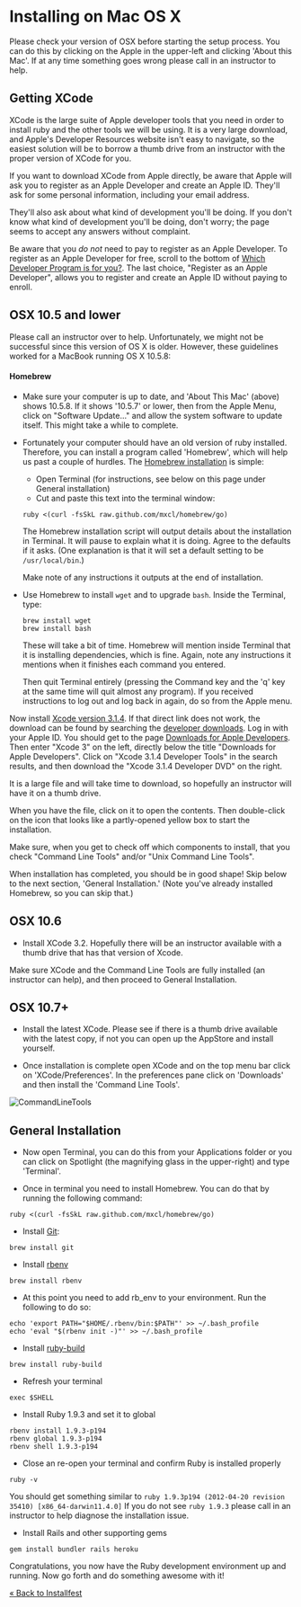 # Installing on Mac OS X

Please check your version of OSX before starting the setup process. You
can do this by clicking on the Apple in the upper-left and clicking
'About this Mac'. If at any time something goes wrong please call in an
instructor to help.

## Getting XCode

XCode is the large suite of Apple developer tools that you need in order to
install ruby and the other tools we will be using.  It is a very large download,
and Apple's Developer Resources website isn't easy to navigate, so the
easiest solution will be to borrow a thumb drive from an instructor with the
proper version of XCode for you.

If you want to download XCode from Apple directly, be aware that Apple will
ask you to register as an Apple Developer and create an Apple ID.  They'll
ask for some personal information, including your email address.

They'll also ask about what kind of development you'll be doing.  If you don't
know what kind of development you'll be doing, don't worry; the page seems to
accept any answers without complaint.

Be aware that you *do not* need to pay to register as an Apple Developer.
To register as an Apple Developer for free, scroll to the bottom of
[Which Developer Program is for you?](https://developer.apple.com/programs/which-program/).
The last choice, "Register as an Apple Developer", allows you to register and
create an Apple ID without paying to enroll.


## OSX 10.5 and lower

Please call an instructor over to help. Unfortunately, we might not be
successful since this version of OS X is older.  However, these guidelines
worked for a MacBook running OS X 10.5.8:

#### Homebrew

* Make sure your computer is up to date, and 'About This Mac' (above)
shows 10.5.8.  If it shows '10.5.7' or lower, then from the Apple Menu, click on
"Software Update..." and allow the system software to update itself.  This might
take a while to complete.

* Fortunately your computer should have an old version of ruby installed.
Therefore, you can install a program called 'Homebrew', which will help us past
a couple of hurdles.  The [Homebrew installation](http://mxcl.github.com/homebrew/)
is simple:

    - Open Terminal (for instructions, see below on this page under General installation)
    - Cut and paste this text into the terminal window:

    ```text
    ruby <(curl -fsSkL raw.github.com/mxcl/homebrew/go)
    ```

    The Homebrew installation script will output details about the installation
    in Terminal.  It will pause to explain what it is doing.  Agree to
    the defaults if it asks.  (One explanation is that it will set a default
    setting to be `/usr/local/bin`.)

    Make note of any instructions it outputs at the end of installation.

* Use Homebrew to install `wget` and to upgrade `bash`.  Inside the Terminal,
type:

    ```text
    brew install wget
    brew install bash
    ```

    These will take a bit of time.  Homebrew will mention inside Terminal that
    it is installing dependencies, which is fine.  Again, note any instructions
    it mentions when it finishes each command you entered.

    Then quit Terminal entirely (pressing the Command key and the 'q' key at the
    same time will quit almost any program).  If you received instructions to
    log out and log back in again, do so from the Apple menu.


Now install [Xcode version 3.1.4](http://adcdownload.apple.com/Developer_Tools/xcode_3.1.4_developer_tools/xcode314_2809_developerdvd.dmg).
If that direct link does not work, the download can be found by searching the
[developer downloads](https://developer.apple.com/downloads).  Log in with
your Apple ID.  You should get to the page [Downloads for Apple Developers](https://developer.apple.com/downloads/index.action).
Then enter "Xcode 3" on the left, directly below the title "Downloads for Apple
Developers".  Click on "Xcode 3.1.4 Developer Tools" in the search results, and
then download the "Xcode 3.1.4 Developer DVD" on the right.

It is a large file and will take time to download, so hopefully an instructor
will have it on a thumb drive.

When you have the file, click on it to open the contents.  Then double-click on
the icon that looks like a partly-opened yellow box to start the installation.

Make sure, when you get to check off which components to install, that you check
"Command Line Tools" and/or "Unix Command Line Tools".

When installation has completed, you should be in good shape!  Skip below to the
next section, 'General Installation.'  (Note you've already installed Homebrew,
so you can skip that.)


## OSX 10.6

* Install XCode 3.2.  Hopefully there will be an instructor available
with a thumb drive that has that version of Xcode.

Make sure XCode and the Command Line Tools are fully installed
(an instructor can help), and then proceed to General Installation.

## OSX 10.7+

* Install the latest XCode. Please see if there is a thumb drive
available with the latest copy, if not you can open up the AppStore
and install yourself.

* Once installation is complete open XCode and on the top menu bar
click on 'XCode/Preferences'. In the preferences pane click on
'Downloads' and then install the 'Command Line Tools'.

![CommandLineTools](/images/installfest/osx-commandline.png)

## General Installation

* Now open Terminal, you can do this from your Applications folder or
you can click on Spotlight (the magnifying glass in the upper-right)
and type 'Terminal'.

* Once in terminal you need to install Homebrew. You can do that by
running the following command:

```text
ruby <(curl -fsSkL raw.github.com/mxcl/homebrew/go)
```

* Install [Git](http://git-scm.org):

```text
brew install git
```

* Install [rbenv](https://github.com/sstephenson/rbenv)

```text
brew install rbenv
```

* At this point you need to add rb_env to your environment. Run the
following to do so:

```text
echo 'export PATH="$HOME/.rbenv/bin:$PATH"' >> ~/.bash_profile
echo 'eval "$(rbenv init -)"' >> ~/.bash_profile
```

* Install [ruby-build](https://github.com/sstephenson/ruby-build)

```text
brew install ruby-build
```

* Refresh your terminal

```text
exec $SHELL
```

* Install Ruby 1.9.3 and set it to global

```text
rbenv install 1.9.3-p194
rbenv global 1.9.3-p194
rbenv shell 1.9.3-p194
```

* Close an re-open your terminal and confirm Ruby is installed properly

```text
ruby -v
```

You should get something similar to `ruby 1.9.3p194 (2012-04-20 revision 35410) [x86_64-darwin11.4.0]`
If you do not see `ruby 1.9.3` please call in an instructor to help
diagnose the installation issue.

* Install Rails and other supporting gems

```text
gem install bundler rails heroku
```

Congratulations, you now have the Ruby development environment up and
running. Now go forth and do something awesome with it!

[« Back to Installfest](/ruby_from_scratch)


